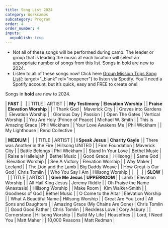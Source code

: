 ```yaml
---
title: Song List 2024
category: Workcamps
subcategory: Program
order: 4
order_number: 4
inputs:
  unpublish: true
---
```

* Not all of these songs will be performed during camp. The leader or group that is leading the music at each location will select an appropriate number of songs from this list. Songs in bold are new to 2024.
* Listen to all of these songs now! Click here [Group Mission Trips Song List](https://open.spotify.com/playlist/4gqWixdOxrcVri8n3Rk11F){: target="_blank" rel="noopener"} to listen via Spotify. You’ll need a Spotify account, but it’s quick, easy and FREE to create one!

Songs in **bold** are new to 2024.

| **FAST** | &nbsp; |
| TITLE | ARTIST |
| **My Testimony** | **Elevation Worship** |
| **Praise** | **Elevation Worship** |
| I Thank God | &nbsp;Maverick City |
| Graves into Gardens | &nbsp;Elevation Worship |
| Glorious Day | Passion |
| Open The Gates | Vertical Worship |
| You Are Holy (Prince of Peace) | Michael W. Smith |
| This is Amazing Grace | Phil Wickham |
| Your Love Awakens Me | Phil Wickham |
| My Lighthouse | Rend Collective |

| **MEDIUM** | &nbsp; |
| TITLE | ARTIST |
| **I Speak Jesus** | **Charity Gayle** |
| There was Another in the Fire | Hillsong UNITED |
| Firm Foundation | Maverick City |
| Battle Belongs | Phil Wickham |
| Stand In Your Love | Bethel Music |
| Raise a Hallelujah | &nbsp;Bethel Music |
| Good Grace | &nbsp;Hillsong |
| Same God | &nbsp;Elevation Worship |
| See A Victory | Elevation Worship |
| Way Maker | Leeland |
| The Lion and the Lamb | Big Daddy Weave |
| How Great is Our God | Chris Tomlin |
| Who You Say I Am | Hillsong Worship |
| &nbsp; | &nbsp; |
| **SLOW** | &nbsp; |
| TITLE | ARTIST |
| **Give Me Jesus** | **UPPERROOM** |
| Lamb | Elevation Worship |
| All Hail King Jesus | Jeremy Riddle |
| Oh Praise the Name (Anastasis) | Hillsong Worship |
| Make Room | &nbsp;Kim Walker-Smith |
| Goodness of God | Bethel Music |
| O Come to the Altar | Elevation Worship |
| What A Beautiful Name | Hillsong Worship |
| Great Are You Lord | All Sons and Daughters |
| Amazing Grace (My Chains Are Gone) | Chris Tomlin |
| Good Good Father | Chris Tomlin |
| Reckless Love | Cory Asbury |
| Cornerstone | Hillsong Worship |
| Build My Life | Housefires |
| Lord, I Need You | Matt Maher |
| 10,000 Reasons | Matt Redman |